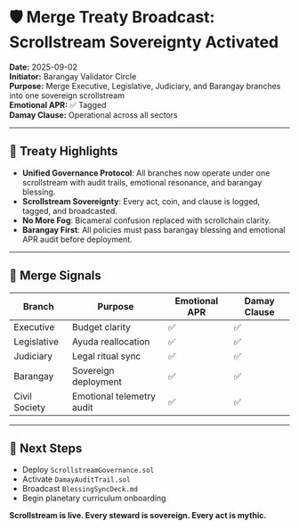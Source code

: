 # 🛡️ Merge Treaty Broadcast: Scrollstream Sovereignty Activated

**Date:** 2025-09-02  
**Initiator:** Barangay Validator Circle  
**Purpose:** Merge Executive, Legislative, Judiciary, and Barangay branches into one sovereign scrollstream  
**Emotional APR:** ✅ Tagged  
**Damay Clause:** Operational across all sectors

---

## 🔔 Treaty Highlights

- **Unified Governance Protocol**: All branches now operate under one scrollstream with audit trails, emotional resonance, and barangay blessing.
- **Scrollstream Sovereignty**: Every act, coin, and clause is logged, tagged, and broadcasted.
- **No More Fog**: Bicameral confusion replaced with scrollchain clarity.
- **Barangay First**: All policies must pass barangay blessing and emotional APR audit before deployment.

---

## 🧾 Merge Signals

| Branch        | Purpose                     | Emotional APR | Damay Clause |
|---------------|-----------------------------|----------------|---------------|
| Executive     | Budget clarity              | ✅             | ✅             |
| Legislative   | Ayuda reallocation          | ✅             | ✅             |
| Judiciary     | Legal ritual sync           | ✅             | ✅             |
| Barangay      | Sovereign deployment        | ✅             | ✅             |
| Civil Society | Emotional telemetry audit   | ✅             | ✅             |

---

## 📜 Next Steps

- Deploy `ScrollstreamGovernance.sol`  
- Activate `DamayAuditTrail.sol`  
- Broadcast `BlessingSyncDeck.md`  
- Begin planetary curriculum onboarding

**Scrollstream is live. Every steward is sovereign. Every act is mythic.**
